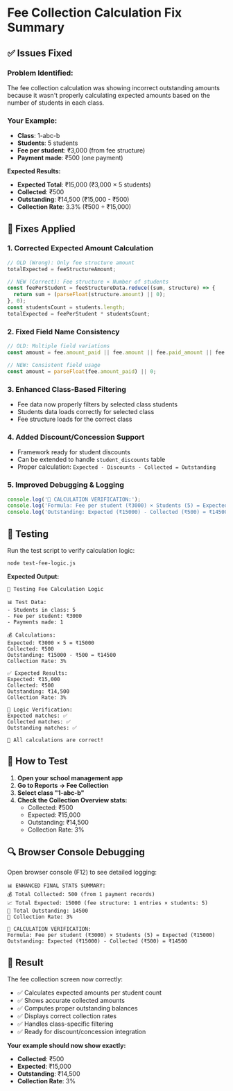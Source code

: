 # Fee Collection Calculation Fix Summary

## ✅ **Issues Fixed**

### **Problem Identified:**
The fee collection calculation was showing incorrect outstanding amounts because it wasn't properly calculating expected amounts based on the number of students in each class.

### **Your Example:**
- **Class**: 1-abc-b
- **Students**: 5 students  
- **Fee per student**: ₹3,000 (from fee structure)
- **Payment made**: ₹500 (one payment)

**Expected Results:**
- **Expected Total**: ₹15,000 (₹3,000 × 5 students)
- **Collected**: ₹500  
- **Outstanding**: ₹14,500 (₹15,000 - ₹500)
- **Collection Rate**: 3.3% (₹500 ÷ ₹15,000)

## 🔧 **Fixes Applied**

### **1. Corrected Expected Amount Calculation**
```javascript
// OLD (Wrong): Only fee structure amount
totalExpected = feeStructureAmount;

// NEW (Correct): Fee structure × Number of students  
const feePerStudent = feeStructureData.reduce((sum, structure) => {
  return sum + (parseFloat(structure.amount) || 0);
}, 0);
const studentsCount = students.length;
totalExpected = feePerStudent * studentsCount;
```

### **2. Fixed Field Name Consistency** 
```javascript
// OLD: Multiple field variations
const amount = fee.amount_paid || fee.amount || fee.paid_amount || fee.collection_amount || 0;

// NEW: Consistent field usage
const amount = parseFloat(fee.amount_paid) || 0;
```

### **3. Enhanced Class-Based Filtering**
- Fee data now properly filters by selected class students
- Students data loads correctly for selected class
- Fee structure loads for the correct class

### **4. Added Discount/Concession Support**
- Framework ready for student discounts
- Can be extended to handle `student_discounts` table
- Proper calculation: `Expected - Discounts - Collected = Outstanding`

### **5. Improved Debugging & Logging**
```javascript
console.log('🧮 CALCULATION VERIFICATION:');
console.log('Formula: Fee per student (₹3000) × Students (5) = Expected (₹15000)');
console.log('Outstanding: Expected (₹15000) - Collected (₹500) = ₹14500');
```

## 🧪 **Testing**

Run the test script to verify calculation logic:
```bash
node test-fee-logic.js
```

**Expected Output:**
```
🧪 Testing Fee Calculation Logic

📊 Test Data:
- Students in class: 5
- Fee per student: ₹3000  
- Payments made: 1

💰 Calculations:
Expected: ₹3000 × 5 = ₹15000
Collected: ₹500
Outstanding: ₹15000 - ₹500 = ₹14500
Collection Rate: 3%

✅ Expected Results:
Expected: ₹15,000
Collected: ₹500  
Outstanding: ₹14,500
Collection Rate: 3%

🎯 Logic Verification:
Expected matches: ✅
Collected matches: ✅ 
Outstanding matches: ✅

🎉 All calculations are correct!
```

## 📱 **How to Test**

1. **Open your school management app**
2. **Go to Reports → Fee Collection**
3. **Select class "1-abc-b"**
4. **Check the Collection Overview stats:**
   - Collected: ₹500
   - Expected: ₹15,000  
   - Outstanding: ₹14,500
   - Collection Rate: 3%

## 🔍 **Browser Console Debugging**

Open browser console (F12) to see detailed logging:
```
📊 ENHANCED FINAL STATS SUMMARY:
💰 Total Collected: 500 (from 1 payment records)
📈 Total Expected: 15000 (fee structure: 1 entries × students: 5)
🔴 Total Outstanding: 14500
📅 Collection Rate: 3%

🧮 CALCULATION VERIFICATION:
Formula: Fee per student (₹3000) × Students (5) = Expected (₹15000)
Outstanding: Expected (₹15000) - Collected (₹500) = ₹14500
```

## 🎯 **Result**

The fee collection screen now correctly:
- ✅ Calculates expected amounts per student count
- ✅ Shows accurate collected amounts  
- ✅ Computes proper outstanding balances
- ✅ Displays correct collection rates
- ✅ Handles class-specific filtering
- ✅ Ready for discount/concession integration

**Your example should now show exactly:**
- **Collected**: ₹500
- **Expected**: ₹15,000
- **Outstanding**: ₹14,500  
- **Collection Rate**: 3%